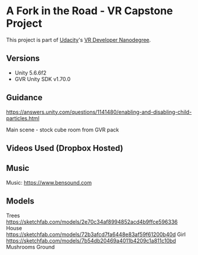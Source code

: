 # A Fork in the Road - VR Capstone Project

This project is part of [Udacity](https://www.udacity.com "Udacity - Be in demand")'s [VR Developer Nanodegree](https://www.udacity.com/course/vr-developer-nanodegree--nd017).

## Versions
- Unity 5.6.6f2
- GVR Unity SDK v1.70.0


## Guidance
https://answers.unity.com/questions/1141480/enabling-and-disabling-child-particles.html

Main scene -  stock cube room from GVR pack

## Videos Used (Dropbox Hosted)


## Music
Music: https://www.bensound.com 


## Models
Trees https://sketchfab.com/models/2e70c34af8994852acd4b9ffce596336
House https://sketchfab.com/models/72b3afcd7fa6448e83af59f61200b40d
Girl https://sketchfab.com/models/7b54db20469a4011b4209c1a811c10bd
Mushrooms
Ground
